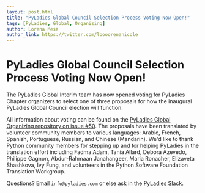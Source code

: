 ```yaml
---
layout: post.html
title: "PyLadies Global Council Selection Process Voting Now Open!"
tags: [PyLadies, Global, Organizing]
author: Lorena Mesa
author_link: https://twitter.com/loooorenanicole
---
```



PyLadies Global Council Selection Process Voting Now Open!
====================================================================================

The PyLadies Global Interim team has now opened voting for PyLadies Chapter organizers to select one of three proposals for how the inaugural PyLadies Global Council election will function. 

All information about voting can be found on the [PyLadies Global Organizing repository on issue #50](https://github.com/pyladies/global-organizing/issues/50).
The proposals have been translated by volunteer community members to various languages: Arabic, French, Spanish, Portuguese, Russian, and Chinese (Mandarin). We'd like to thank Python community members for stepping up and for helping PyLadies in the translation effort including Fadma Adam, Tania Allard, Debora Azevedo, Philippe Gagnon, Abdur-Rahmaan Janahangeer, Maria Ronacher, Elizaveta Shashkova, Ivy Fung, and volunteers in the Python Software Foundation Translation Workgroup.

Questions? Email `info@pyladies.com` or else ask in the [PyLadies Slack](https://slackin.pyladies.com/). 
